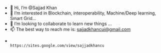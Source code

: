 - 👋 Hi, I’m @Sajjad Khan
- 👀 I’m interested in Blockchain, interoperability, Machine/Deep learning, Smart Grid...
- 💞️ I’m looking to collaborate to learn new things ...
- 📫 The best way to reach me is: sajjadkhancui@gmail.com
-                                  https://sites.google.com/view/sajjadkhancu

<!---
SSKhancs/SSKhancs is a ✨ special ✨ repository because its `README.md` (this file) appears on your GitHub profile.
You can click the Preview link to take a look at your changes.
--->
